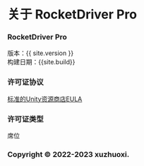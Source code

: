 # 关于 RocketDriver Pro

### RocketDriver Pro
版本：{{ site.version }}  
构建日期：{{site.build}}  

### 许可证协议
[标准的Unity资源商店EULA](https://unity.com/legal/as-terms)  

### 许可证类型
席位  

### Copyright © 2022-2023 xuzhuoxi.